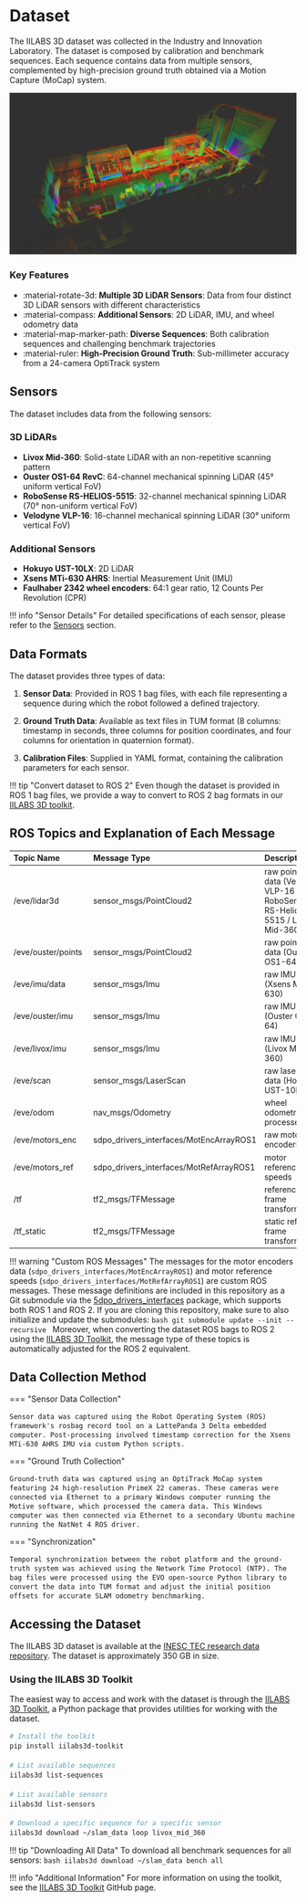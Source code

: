 # Dataset

The IILABS 3D dataset was collected in the Industry and Innovation Laboratory. The dataset is composed by calibration and benchmark sequences. Each sequence contains data from multiple sensors, complemented by high-precision ground truth obtained via a Motion Capture (MoCap) system.

![Dataset Overview](../../assets/dataset/dataset_overview.png)

### Key Features

- :material-rotate-3d: **Multiple 3D LiDAR Sensors**: Data from four distinct 3D LiDAR sensors with different characteristics
- :material-compass: **Additional Sensors**: 2D LiDAR, IMU, and wheel odometry data
- :material-map-marker-path: **Diverse Sequences**: Both calibration sequences and challenging benchmark trajectories
- :material-ruler: **High-Precision Ground Truth**: Sub-millimeter accuracy from a 24-camera OptiTrack system

## Sensors

The dataset includes data from the following sensors:

### 3D LiDARs

- **Livox Mid-360**: Solid-state LiDAR with an non-repetitive scanning pattern
- **Ouster OS1-64 RevC**: 64-channel mechanical spinning LiDAR (45° uniform vertical FoV)
- **RoboSense RS-HELIOS-5515**: 32-channel mechanical spinning LiDAR (70° non-uniform vertical FoV)
- **Velodyne VLP-16**: 16-channel mechanical spinning LiDAR (30° uniform vertical FoV)

### Additional Sensors

- **Hokuyo UST-10LX**: 2D LiDAR
- **Xsens MTi-630 AHRS**: Inertial Measurement Unit (IMU)
- **Faulhaber 2342 wheel encoders**: 64:1 gear ratio, 12 Counts Per Revolution (CPR)

!!! info "Sensor Details"
    For detailed specifications of each sensor, please refer to the [Sensors](../sensors/index.md) section.

## Data Formats

The dataset provides three types of data:

1. **Sensor Data**: Provided in ROS 1 bag files, with each file representing a sequence during which the robot followed a defined trajectory.

2. **Ground Truth Data**: Available as text files in TUM format (8 columns: timestamp in seconds, three columns for position coordinates, and four columns for orientation in quaternion format).

3. **Calibration Files**: Supplied in YAML format, containing the calibration parameters for each sensor.

!!! tip "Convert dataset to ROS 2"
    Even though the dataset is provided in ROS 1 bag files, we provide a way to convert to ROS 2 bag formats in our [IILABS 3D toolkit](https://github.com/JorgeDFR/iilabs3d-toolkit).

## ROS Topics and Explanation of Each Message

| <div style="width:9em">Topic Name</div> | Message Type | Description | Frequency |
| :----------------- | :-------------------------------------- | :------------------------------------- | :---------- |
| /eve/lidar3d       | sensor_msgs/PointCloud2                 | raw pointcloud data (Velodyne VLP-16 / RoboSense RS-Helios-5515 / Livox Mid-360) | 10Hz |
| /eve/ouster/points | sensor_msgs/PointCloud2                 | raw pointcloud data (Ouster OS1-64)    | 10Hz        |
| /eve/imu/data      | sensor_msgs/Imu                         | raw IMU data (Xsens MTi-630)           | 400Hz       |
| /eve/ouster/imu    | sensor_msgs/Imu                         | raw IMU data (Ouster OS1-64)           | 100Hz       |
| /eve/livox/imu     | sensor_msgs/Imu                         | raw IMU data (Livox Mid-360)           | 200Hz       |
| /eve/scan          | sensor_msgs/LaserScan                   | raw laser scan data (Hokuyo UST-10LX)  | 40Hz        |
| /eve/odom          | nav_msgs/Odometry                       | wheel odometry processed data          | 100Hz       |
| /eve/motors_enc    | sdpo_drivers_interfaces/MotEncArrayROS1 | raw motor encoders data                | 100Hz       |
| /eve/motors_ref    | sdpo_drivers_interfaces/MotRefArrayROS1 | motor reference speeds                 | -           |
| /tf                | tf2_msgs/TFMessage                      | reference frame transformations        | -           |
| /tf_static         | tf2_msgs/TFMessage                      | static reference frame transformations | -           |

!!! warning "Custom ROS Messages"
    The messages for the motor encoders data (`sdpo_drivers_interfaces/MotEncArrayROS1`) and motor reference speeds (`sdpo_drivers_interfaces/MotRefArrayROS1`) are custom ROS messages. These message definitions are included in this repository as a Git submodule via the [5dpo_drivers_interfaces](https://github.com/5dpo/5dpo_drivers_interfaces) package, which supports both ROS 1 and ROS 2. If you are cloning this repository, make sure to also initialize and update the submodules:
    ```bash
    git submodule update --init --recursive
    ```
    Moreover, when converting the dataset ROS bags to ROS 2 using the [IILABS 3D Toolkit](https://github.com/JorgeDFR/iilabs3d-toolkit), the message type of these topics is automatically adjusted for the ROS 2 equivalent.

## Data Collection Method

=== "Sensor Data Collection"

    Sensor data was captured using the Robot Operating System (ROS) framework's rosbag record tool on a LattePanda 3 Delta embedded computer. Post-processing involved timestamp correction for the Xsens MTi-630 AHRS IMU via custom Python scripts.

=== "Ground Truth Collection"

    Ground-truth data was captured using an OptiTrack MoCap system featuring 24 high-resolution PrimeX 22 cameras. These cameras were connected via Ethernet to a primary Windows computer running the Motive software, which processed the camera data. This Windows computer was then connected via Ethernet to a secondary Ubuntu machine running the NatNet 4 ROS driver.

=== "Synchronization"

    Temporal synchronization between the robot platform and the ground-truth system was achieved using the Network Time Protocol (NTP). The bag files were processed using the EVO open-source Python library to convert the data into TUM format and adjust the initial position offsets for accurate SLAM odometry benchmarking.

## Accessing the Dataset

The IILABS 3D dataset is available at the [INESC TEC research data repository](https://rdm.inesctec.pt/dataset/nis-2025-001). The dataset is approximately 350 GB in size.

### Using the IILABS 3D Toolkit

The easiest way to access and work with the dataset is through the [IILABS 3D Toolkit](https://github.com/JorgeDFR/iilabs3d-toolkit), a Python package that provides utilities for working with the dataset.

```bash
# Install the toolkit
pip install iilabs3d-toolkit

# List available sequences
iilabs3d list-sequences

# List available sensors
iilabs3d list-sensors

# Download a specific sequence for a specific sensor
iilabs3d download ~/slam_data loop livox_mid_360
```

!!! tip "Downloading All Data"
    To download all benchmark sequences for all sensors:
    ```bash
    iilabs3d download ~/slam_data bench all
    ```

!!! info "Additional Information"
    For more information on using the toolkit, see the [IILABS 3D Toolkit](https://github.com/JorgeDFR/iilabs3d-toolkit) GitHub page.